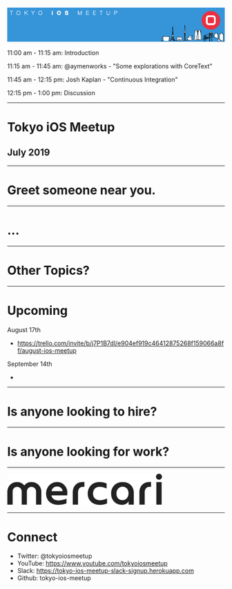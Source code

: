 ![](assets/img/logo.png)

<p class="text-left">11:00 am - 11:15 am: Introduction</p>
<p class="text-left">11:15 am - 11:45 am: @aymenworks - "Some explorations with CoreText"</p>
<p class="text-left">11:45 am - 12:15 pm: Josh Kaplan - "Continuous Integration"</p>
<p class="text-left">12:15 pm - 1:00 pm: Discussion</p>

---

# Tokyo iOS Meetup
## July 2019

---

# Greet someone near you.

---

# ...

---

# Other Topics?

---

# Upcoming

August 17th

- https://trello.com/invite/b/j7P1B7dl/e904ef919c46412875268f159066a8ff/august-ios-meetup

September 14th

- 

---

# Is anyone looking to hire?

---

# Is anyone looking for work?

---

![](assets/img/mercari.png)

---

# Connect

- Twitter: @tokyoiosmeetup
- YouTube: https://www.youtube.com/tokyoiosmeetup
- Slack: https://tokyo-ios-meetup-slack-signup.herokuapp.com
- Github: tokyo-ios-meetup
